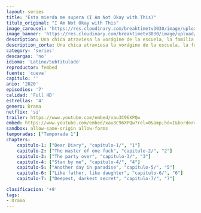 ```yaml
---
layout: series
title: "Esta mierda me supera (I Am Not Okay with This)"
titulo_original: "I Am Not Okay with This"
image_carousel: 'https://res.cloudinary.com/breaktimetv3030/image/upload/v1582752269/me-supera-min_jft2dw.jpg'
image_banner: 'https://res.cloudinary.com/breaktimetv3030/image/upload/v1582752271/AAAABUDQim6rntKDeDl2WCqWJtFTzYx3O4qZi3vPYtLL_l3x4vRrgOtq4DyqL9DkGYjgzjonq4cxgQIgbJG84nqEwK8roNPnKJD2FHpSgwLIWRYPa3QBgliM_HgqvwU3Pg-min_tcv328.jpg'
description: Una chica atraviesa la vorágine de la escuela, la familia y la sexualidad con super(inoportunos)poderes. Basada en la novela gráfica de Charles Forsman.
description_corta: Una chica atraviesa la vorágine de la escuela, la familia y la sexualidad con super(inoportunos)poderes. Basada en la novela gráfica de Charles Forsman.
category: 'series'
descargas: 'no'
idioma: 'Latino/Subtitulado'
reproductor: fembed
fuente: 'cueva'
capitulo: ''
anio: '2020'
episodios: '7'
calidad: 'Full HD'
estrellas: '4'
genero: Drama
netflix: 'si'
trailer: https://www.youtube.com/embed/xau3C96XPQw
embed: https://www.youtube.com/embed/xau3C96XPQw?rel=0&amp;hd=1&border=0&wmode=opaque&enablejsapi=1&modestbranding=1&controls=1&showinfo=1
sandbox: allow-same-origin allow-forms 
temporadas: ["Temporada 1"]
chapters:
    capitulo-1: ["Dear Diary", "capitulo-1/", "1"]
    capitulo-2: ["The master of one fuck", "capitulo-2/", "2"]
    capitulo-3: ["The party over", "capitulo-3/", "3"]
    capitulo-4: ["Stan by me", "capitulo-4/", "4"]
    capitulo-5: ["Another day in paradise", "capitulo-5/", "5"]
    capitulo-6: ["Like father, like daughter", "capitulo-6/", "6"]
    capitulo-7: ["Deepest, darkest secret", "capitulo-7/", "7"]

clasificacion: '+9'
tags:
- Drama
---
```












